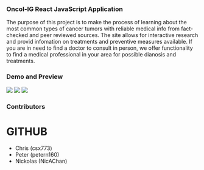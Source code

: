 

### Oncol-IG React JavaScript Application

The purpose of this project is to make the process of learning about
the most common types of cancer tumors with reliable medical info
from fact-checked and peer reviewed sources. The site allows for
interactive research and provid infomation on treatments and
preventive measures available. If you are in need to find a doctor
to consult in person, we offer functionality to find a medical
professional in your area for possible dianosis and treatments.

### Demo and Preview

![](home.gif)
![](diagram.gif)
![](contact.gif)

### Contributors 
# GITHUB
- Chris (csx773)
- Peter (petern160)
- Nickolas (NicAChan)
